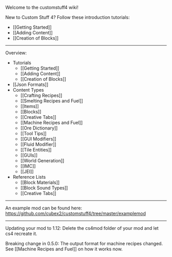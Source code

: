 Welcome to the customstuff4 wiki!

New to Custom Stuff 4? Follow these introduction tutorials:
* [[Getting Started]]
* [[Adding Content]]
* [[Creation of Blocks]]

***

Overview:
* Tutorials
   * [[Getting Started]]
   * [[Adding Content]]
   * [[Creation of Blocks]]
*  [[Json Formats]]
* Content Types
   * [[Crafting Recipes]]
   * [[Smelting Recipes and Fuel]]
   * [[Items]]
   * [[Blocks]]
   * [[Creative Tabs]]
   * [[Machine Recipes and Fuel]]
   * [[Ore Dictionary]]
   * [[Tool Tips]]
   * [[GUI Modifiers]]
   * [[Fluid Modifier]]   
   * [[Tile Entities]]
   * [[GUIs]]
   * [[World Generation]]
   * [[IMC]]
   * [[JEI]]
*  Reference Lists
   * [[Block Materials]]
   * [[Block Sound Types]]
   * [[Creative Tabs]]
   
***

An example mod can be found here: https://github.com/cubex2/customstuff4/tree/master/examplemod

***

Updating your mod to 1.12:
Delete the cs4mod folder of your mod and let cs4 recreate it. 

Breaking change in 0.5.0: The output format for machine recipes changed. See [[Machine Recipes and Fuel]] on how it works now.
